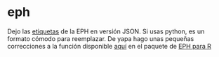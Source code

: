 # eph

Dejo las [etiquetas](https://github.com/tuvtosky/eph) de la EPH en versión JSON. Si usas python, es un formato cómodo para reemplazar. De yapa hago unas pequeñas correcciones a la función disponible [aquí](https://github.com/holatam/eph/blob/e231da37b962e474febc06a96007604150cbb6ec/R/python/epyh.py) en el paquete de [EPH para R](https://github.com/holatam/eph)
